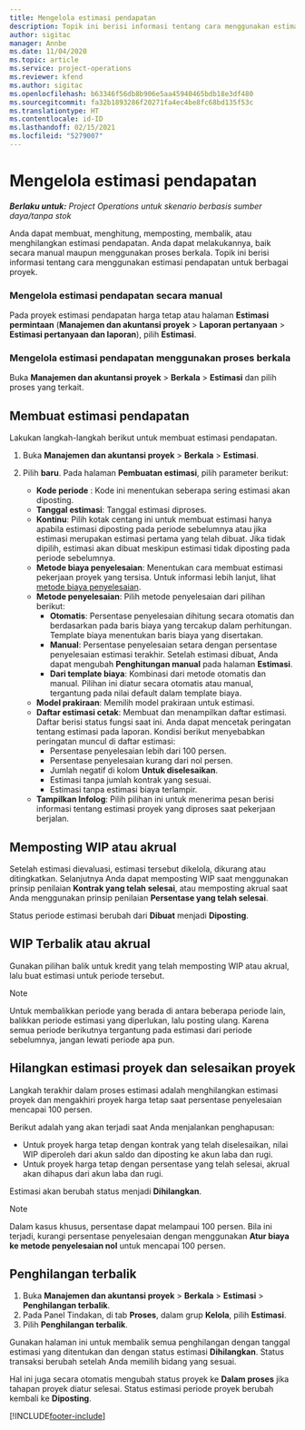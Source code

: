 ```yaml
---
title: Mengelola estimasi pendapatan
description: Topik ini berisi informasi tentang cara menggunakan estimasi pendapatan untuk berbagai proyek.
author: sigitac
manager: Annbe
ms.date: 11/04/2020
ms.topic: article
ms.service: project-operations
ms.reviewer: kfend
ms.author: sigitac
ms.openlocfilehash: b63346f56db8b906e5aa45940465bdb18e3df480
ms.sourcegitcommit: fa32b1893286f20271fa4ec4be8fc68bd135f53c
ms.translationtype: HT
ms.contentlocale: id-ID
ms.lasthandoff: 02/15/2021
ms.locfileid: "5279007"
---
```

# <a name="manage-revenue-estimates"></a>Mengelola estimasi pendapatan

_**Berlaku untuk:** Project Operations untuk skenario berbasis sumber daya/tanpa stok_

Anda dapat membuat, menghitung, memposting, membalik, atau menghilangkan estimasi pendapatan. Anda dapat melakukannya, baik secara manual maupun menggunakan proses berkala. Topik ini berisi informasi tentang cara menggunakan estimasi pendapatan untuk berbagai proyek.

### <a name="manage-revenue-estimates-manually"></a>Mengelola estimasi pendapatan secara manual

Pada proyek estimasi pendapatan harga tetap atau halaman **Estimasi permintaan** (**Manajemen dan akuntansi proyek** > **Laporan pertanyaan** > **Estimasi pertanyaan dan laporan**), pilih **Estimasi**.

### <a name="manage-revenue-estimates-using-a-periodic-process"></a>Mengelola estimasi pendapatan menggunakan proses berkala

Buka **Manajemen dan akuntansi proyek** > **Berkala** > **Estimasi** dan pilih proses yang terkait.

## <a name="create-a-revenue-estimate"></a>Membuat estimasi pendapatan

Lakukan langkah-langkah berikut untuk membuat estimasi pendapatan. 

1. Buka **Manajemen dan akuntansi proyek** > **Berkala** > **Estimasi**.
2. Pilih **baru**. Pada halaman **Pembuatan estimasi**, pilih parameter berikut:

   - **Kode periode** : Kode ini menentukan seberapa sering estimasi akan diposting.
   - **Tanggal estimasi**: Tanggal estimasi diproses.
   - **Kontinu**: Pilih kotak centang ini untuk membuat estimasi hanya apabila estimasi diposting pada periode sebelumnya atau jika estimasi merupakan estimasi pertama yang telah dibuat. Jika tidak dipilih, estimasi akan dibuat meskipun estimasi tidak diposting pada periode sebelumnya.
   - **Metode biaya penyelesaian**: Menentukan cara membuat estimasi pekerjaan proyek yang tersisa. Untuk informasi lebih lanjut, lihat [metode biaya penyelesaian](cost-complete-methods.md).
   - **Metode penyelesaian**: Pilih metode penyelesaian dari pilihan berikut:
     - **Otomatis**: Persentase penyelesaian dihitung secara otomatis dan berdasarkan pada baris biaya yang tercakup dalam perhitungan. Template biaya menentukan baris biaya yang disertakan.
     - **Manual**: Persentase penyelesaian setara dengan persentase penyelesaian estimasi terakhir. Setelah estimasi dibuat, Anda dapat mengubah **Penghitungan manual** pada halaman **Estimasi**.
     - **Dari template biaya**: Kombinasi dari metode otomatis dan manual. Pilihan ini diatur secara otomatis atau manual, tergantung pada nilai default dalam template biaya.
   - **Model prakiraan**: Memilih model prakiraan untuk estimasi.
   - **Daftar estimasi cetak**: Membuat dan menampilkan daftar estimasi. Daftar berisi status fungsi saat ini. Anda dapat mencetak peringatan tentang estimasi pada laporan. Kondisi berikut menyebabkan peringatan muncul di daftar estimasi:
     - Persentase penyelesaian lebih dari 100 persen.
     - Persentase penyelesaian kurang dari nol persen.
     - Jumlah negatif di kolom **Untuk diselesaikan**.
     - Estimasi tanpa jumlah kontrak yang sesuai.
     - Estimasi tanpa estimasi biaya terlampir.
   - **Tampilkan Infolog**: Pilih pilihan ini untuk menerima pesan berisi informasi tentang estimasi proyek yang diproses saat pekerjaan berjalan.


## <a name="post-wip-or-accruals"></a>Memposting WIP atau akrual

Setelah estimasi dievaluasi, estimasi tersebut dikelola, dikurang atau ditingkatkan. Selanjutnya Anda dapat memposting WIP saat menggunakan prinsip penilaian **Kontrak yang telah selesai**, atau memposting akrual saat Anda menggunakan prinsip penilaian **Persentase yang telah selesai**.
  
Status periode estimasi berubah dari **Dibuat** menjadi **Diposting**.

## <a name="reverse-wip-or-accruals"></a>WIP Terbalik atau akrual

Gunakan pilihan balik untuk kredit yang telah memposting WIP atau akrual, lalu buat estimasi untuk periode tersebut.

> [!NOTE]
> Untuk membalikkan periode yang berada di antara beberapa periode lain, balikkan periode estimasi yang diperlukan, lalu posting ulang. Karena semua periode berikutnya tergantung pada estimasi dari periode sebelumnya, jangan lewati periode apa pun.

## <a name="eliminate-the-estimate-project-and-finish-the-project"></a>Hilangkan estimasi proyek dan selesaikan proyek

Langkah terakhir dalam proses estimasi adalah menghilangkan estimasi proyek dan mengakhiri proyek harga tetap saat persentase penyelesaian mencapai 100 persen.

Berikut adalah yang akan terjadi saat Anda menjalankan penghapusan:

- Untuk proyek harga tetap dengan kontrak yang telah diselesaikan, nilai WIP diperoleh dari akun saldo dan diposting ke akun laba dan rugi.
- Untuk proyek harga tetap dengan persentase yang telah selesai, akrual akan dihapus dari akun laba dan rugi.

Estimasi akan berubah status menjadi **Dihilangkan**.

> [!NOTE]
> Dalam kasus khusus, persentase dapat melampaui 100 persen. Bila ini terjadi, kurangi persentase penyelesaian dengan menggunakan **Atur biaya ke metode penyelesaian nol** untuk mencapai 100 persen.

## <a name="reverse-elimination"></a>Penghilangan terbalik

1. Buka **Manajemen dan akuntansi proyek** > **Berkala** > **Estimasi** > **Penghilangan terbalik**. 
2. Pada Panel Tindakan, di tab **Proses**, dalam grup **Kelola**, pilih **Estimasi**. 
3. Pilih **Penghilangan terbalik**.

Gunakan halaman ini untuk membalik semua penghilangan dengan tanggal estimasi yang ditentukan dan dengan status estimasi **Dihilangkan**. Status transaksi berubah setelah Anda memilih bidang yang sesuai.

Hal ini juga secara otomatis mengubah status proyek ke **Dalam proses** jika tahapan proyek diatur selesai. Status estimasi periode proyek berubah kembali ke **Diposting**.


[!INCLUDE[footer-include](../includes/footer-banner.md)]